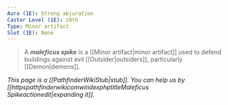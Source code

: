 ```yaml
---
Aura (1E): Strong abjuration
Caster Level (1E): 20th
Type: Minor artifact
Slot (1E): None
---
```


> A ***maleficus spike*** is a [[Minor artifact|minor artifact]] used to defend buildings against evil [[Outsider|outsiders]], particularly [[Demon|demons]].



*This page is a [[PathfinderWikiStub|stub]]. You can help us by [[httpspathfinderwikicomwindexphptitleMaleficus Spikeactionedit|expanding it]].*







